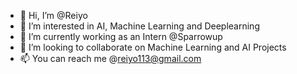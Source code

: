 - 👋 Hi, I’m @Reiyo
- 👀 I’m interested in AI, Machine Learning and Deeplearning
- 🌱 I’m currently working as an Intern @Sparrowup 
- 🦾 I’m looking to collaborate on Machine Learning and AI Projects
- 📫 You can reach me @reiyo113@gmail.com

<!---
RyoK3N/RyoK3N is a ✨ special ✨ repository because its `README.md` (this file) appears on your GitHub profile.
You can click the Preview link to take a look at your changes.
--->

